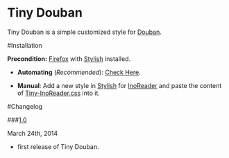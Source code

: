 Tiny Douban
===============

Tiny Douban is a simple customized style for [Douban](http://www.douban.com).

#Installation

**Precondition:** [Firefox](https://www.mozilla.org/en-US/firefox/new/) with [Stylish](https://addons.mozilla.org/en-US/firefox/addon/stylish/) installed.

- **Automating** (*Recommended*): [Check Here](http://userstyles.org/styles/90123/tiny-douban).

- **Manual**: Add a new style in [Stylish](https://addons.mozilla.org/en-US/firefox/addon/stylish/) for [InoReader](https://www.inoreader.com) and paste the content of [Tiny-InoReader.css](/Tiny-Douban.css) into it.

#Changelog

###<a href="#changelog-1.0" id="changelog-1.0">1.0</a>

March 24th, 2014

- first release of Tiny Douban.
